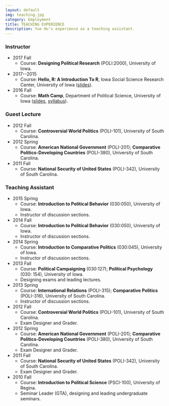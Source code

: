 ```yaml
---
layout: default
img: teaching.jpg
category: Employment
title: TEACHING EXPERIENCE
description: Yue Hu's experience as a teaching assistant.
---
```


### Instructor
* 2017 Fall
	+ Course: **Designing Political Research** (POLI:2000), University of Iowa.
* 2017--2015
	+ Course: **Hello, R: A Introduction To R**, Iowa Social Science Research Center, University of Iowa ([slides](https://rpubs.com/sammo3182)).
* 2016 Fall
	+ Course: **Math Camp**, Department of Political Science, University of Iowa ([slides](https://rpubs.com/sammo3182/mathcamp), [syllabus](doc/syllabus_math_camp_2016.pdf)).

### Guest Lecture
* 2012 Fall
	+ Course: **Controversial World Politics** (POLI-101), University of South Carolina.
* 2012 Spring
	+ Course: **American National Government** (POLI-201); **Comparative Politics-Developing Countries** (POLI-380), University of South Carolina.
* 2011 Fall
	+ Course: **National Security of United States** (POLI-342), University of South Carolina. 

### Teaching Assistant
* 2015 Spring
	+ Course: **Introduction to Political Behavior** (030:050), University of Iowa.
	+ Instructor of discussion sections. 
* 2014 Fall
	+ Course: **Introduction to Political Behavior** (030:050), University of Iowa.
	+ Instructor of discussion sections. 
* 2014 Spring
	+ Course: **Introduction to Comparative Politics** (030:045), University of Iowa.
	+ Instructor of discussion sections. 
* 2013 Fall
	+ Course: **Political Campaigning** (030:127); **Political Psychology** (030: 154), University of Iowa.
	+ Designing exams and leading lectures. 
* 2013 Spring
	+ Course: **International Relations** (POLI-315); **Comparative Politics** (POLI-316), University of South Carolina.
	+ Instructor of discussion sections.
* 2012 Fall
	+ Course: **Controversial World Politics** (POLI-101), University of South Carolina.
	+ Exam Designer and Grader.
* 2012 Spring
	+ Course: **American National Government** (POLI-201); **Comparative Politics-Developing Countries** (POLI-380), University of South Carolina.
	+ Exam Designer and Grader.
* 2011 Fall
	+ Course: **National Security of United States** (POLI-342), University of South Carolina.
	+ Exam Designer and Grader. 
* 2010 Fall
	+ Course: **Introduction to Political Science** (PSCI-100), University of Regina.
	+ Seminar Leader (GTA), designing and leading undergraduate seminars. 